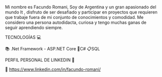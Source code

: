 
Mi nombre es Facundo Romani, Soy de Argentina y un gran apasionado del mundo It , disfruto de ser desafiado y participar en proyectos que requieren que trabaje fuera de mi conjunto de conocimientos y comodidad. Me considero una persona autodidacta, curiosa y tengo muchas ganas de seguir aprendiendo siempre. 

TECNOLOGÍAS 💻 

📚 .Net Framework - ASP.NET Core 🎹C# 📋SQL


PERFIL PERSONAL DE LINKEDIN 💼 

🍵 https://www.linkedin.com/in/facundo-romani/








